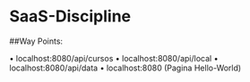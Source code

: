 # SaaS-Discipline

##Way Points:

• localhost:8080/api/cursos
• localhost:8080/api/local
• localhost:8080/api/data
• localhost:8080 (Pagina Hello-World)

